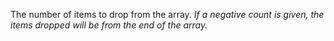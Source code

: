 The number of items to drop from the array. *If a negative count is given, the items dropped will be from the end of the array.*